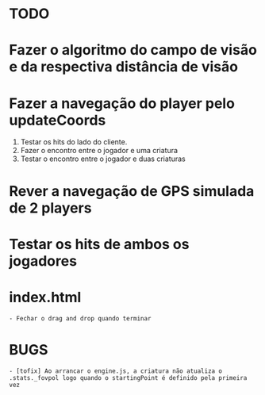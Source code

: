 # TODO

# Fazer o algoritmo do campo de visão e da respectiva distância de visão

# Fazer a navegação do player pelo updateCoords
1. Testar os hits do lado do cliente.
2. Fazer o encontro entre o jogador e uma criatura
3. Testar o encontro entre o jogador e duas criaturas

# Rever a navegação de GPS simulada de 2 players
# Testar os hits de ambos os jogadores

# index.html
    - Fechar o drag and drop quando terminar    

# BUGS
    - [tofix] Ao arrancar o engine.js, a criatura não atualiza o .stats._fovpol logo quando o startingPoint é definido pela primeira vez


